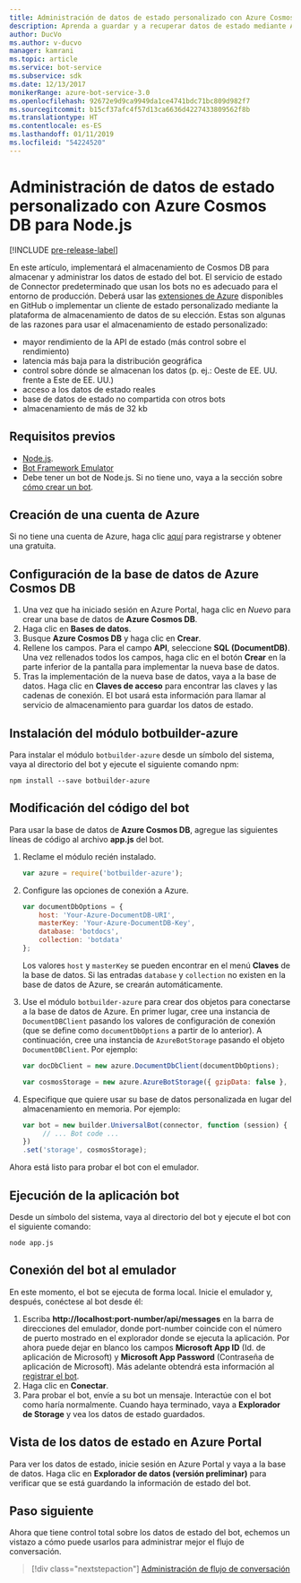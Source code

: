 ```yaml
---
title: Administración de datos de estado personalizado con Azure Cosmos DB | Microsoft Docs
description: Aprenda a guardar y a recuperar datos de estado mediante Azure Cosmos DB con Bot Framework SDK para Node.js.
author: DucVo
ms.author: v-ducvo
manager: kamrani
ms.topic: article
ms.service: bot-service
ms.subservice: sdk
ms.date: 12/13/2017
monikerRange: azure-bot-service-3.0
ms.openlocfilehash: 92672e9d9ca9949da1ce4741bdc71bc809d982f7
ms.sourcegitcommit: b15cf37afc4f57d13ca6636d4227433809562f8b
ms.translationtype: HT
ms.contentlocale: es-ES
ms.lasthandoff: 01/11/2019
ms.locfileid: "54224520"
---
```

# <a name="manage-custom-state-data-with-azure-cosmos-db-for-nodejs"></a>Administración de datos de estado personalizado con Azure Cosmos DB para Node.js

[!INCLUDE [pre-release-label](../includes/pre-release-label-v3.md)]

En este artículo, implementará el almacenamiento de Cosmos DB para almacenar y administrar los datos de estado del bot. El servicio de estado de Connector predeterminado que usan los bots no es adecuado para el entorno de producción. Deberá usar las [extensiones de Azure](https://www.npmjs.com/package/botbuilder-azure) disponibles en GitHub o implementar un cliente de estado personalizado mediante la plataforma de almacenamiento de datos de su elección. Estas son algunas de las razones para usar el almacenamiento de estado personalizado:

- mayor rendimiento de la API de estado (más control sobre el rendimiento)
- latencia más baja para la distribución geográfica
- control sobre dónde se almacenan los datos (p. ej.: Oeste de EE. UU. frente a Este de EE. UU.)
- acceso a los datos de estado reales
- base de datos de estado no compartida con otros bots
- almacenamiento de más de 32 kb

## <a name="prerequisites"></a>Requisitos previos

- [Node.js](https://nodejs.org/en/).
- [Bot Framework Emulator](~/bot-service-debug-emulator.md)
- Debe tener un bot de Node.js. Si no tiene uno, vaya a la sección sobre [cómo crear un bot](bot-builder-nodejs-quickstart.md). 

## <a name="create-azure-account"></a>Creación de una cuenta de Azure
Si no tiene una cuenta de Azure, haga clic [aquí](https://azure.microsoft.com/en-us/free/) para registrarse y obtener una gratuita.

## <a name="set-up-the-azure-cosmos-db-database"></a>Configuración de la base de datos de Azure Cosmos DB
1. Una vez que ha iniciado sesión en Azure Portal, haga clic en *Nuevo* para crear una base de datos de **Azure Cosmos DB**. 
2. Haga clic en **Bases de datos**. 
3. Busque **Azure Cosmos DB** y haga clic en **Crear**.
4. Rellene los campos. Para el campo **API**, seleccione **SQL (DocumentDB)**. Una vez rellenados todos los campos, haga clic en el botón **Crear** en la parte inferior de la pantalla para implementar la nueva base de datos. 
5. Tras la implementación de la nueva base de datos, vaya a la base de datos. Haga clic en **Claves de acceso** para encontrar las claves y las cadenas de conexión. El bot usará esta información para llamar al servicio de almacenamiento para guardar los datos de estado.

## <a name="install-botbuilder-azure-module"></a>Instalación del módulo botbuilder-azure

Para instalar el módulo `botbuilder-azure` desde un símbolo del sistema, vaya al directorio del bot y ejecute el siguiente comando npm:

```nodejs
npm install --save botbuilder-azure
```

## <a name="modify-your-bot-code"></a>Modificación del código del bot

Para usar la base de datos de **Azure Cosmos DB**, agregue las siguientes líneas de código al archivo **app.js** del bot.

1. Reclame el módulo recién instalado.

   ```javascript
   var azure = require('botbuilder-azure'); 
   ```

2. Configure las opciones de conexión a Azure.
   ```javascript
   var documentDbOptions = {
       host: 'Your-Azure-DocumentDB-URI', 
       masterKey: 'Your-Azure-DocumentDB-Key', 
       database: 'botdocs',   
       collection: 'botdata'
   };
   ```
   Los valores `host` y `masterKey` se pueden encontrar en el menú **Claves** de la base de datos. Si las entradas `database` y `collection` no existen en la base de datos de Azure, se crearán automáticamente.

3. Use el módulo `botbuilder-azure` para crear dos objetos para conectarse a la base de datos de Azure. En primer lugar, cree una instancia de `DocumentDBClient` pasando los valores de configuración de conexión (que se define como `documentDbOptions` a partir de lo anterior). A continuación, cree una instancia de `AzureBotStorage` pasando el objeto `DocumentDBClient`. Por ejemplo: 
   ```javascript
   var docDbClient = new azure.DocumentDbClient(documentDbOptions);

   var cosmosStorage = new azure.AzureBotStorage({ gzipData: false }, docDbClient);
   ```

4. Especifique que quiere usar su base de datos personalizada en lugar del almacenamiento en memoria. Por ejemplo: 

   ```javascript
   var bot = new builder.UniversalBot(connector, function (session) {
        // ... Bot code ...
   })
   .set('storage', cosmosStorage);
   ```

Ahora está listo para probar el bot con el emulador.

## <a name="run-your-bot-app"></a>Ejecución de la aplicación bot

Desde un símbolo del sistema, vaya al directorio del bot y ejecute el bot con el siguiente comando:

```nodejs
node app.js
```

## <a name="connect-your-bot-to-the-emulator"></a>Conexión del bot al emulador

En este momento, el bot se ejecuta de forma local. Inicie el emulador y, después, conéctese al bot desde él:

1. Escriba <strong>http://localhost:port-number/api/messages</strong> en la barra de direcciones del emulador, donde port-number coincide con el número de puerto mostrado en el explorador donde se ejecuta la aplicación. Por ahora puede dejar en blanco los campos <strong>Microsoft App ID</strong> (Id. de aplicación de Microsoft) y <strong>Microsoft App Password</strong> (Contraseña de aplicación de Microsoft). Más adelante obtendrá esta información al [registrar el bot](~/bot-service-quickstart-registration.md).
2. Haga clic en **Conectar**.
3. Para probar el bot, envíe a su bot un mensaje. Interactúe con el bot como haría normalmente. Cuando haya terminado, vaya a **Explorador de Storage** y vea los datos de estado guardados.

## <a name="view-state-data-on-azure-portal"></a>Vista de los datos de estado en Azure Portal

Para ver los datos de estado, inicie sesión en Azure Portal y vaya a la base de datos. Haga clic en **Explorador de datos (versión preliminar)** para verificar que se está guardando la información de estado del bot.

## <a name="next-step"></a>Paso siguiente

Ahora que tiene control total sobre los datos de estado del bot, echemos un vistazo a cómo puede usarlos para administrar mejor el flujo de conversación.

> [!div class="nextstepaction"]
> [Administración de flujo de conversación](bot-builder-nodejs-dialog-manage-conversation-flow.md)
